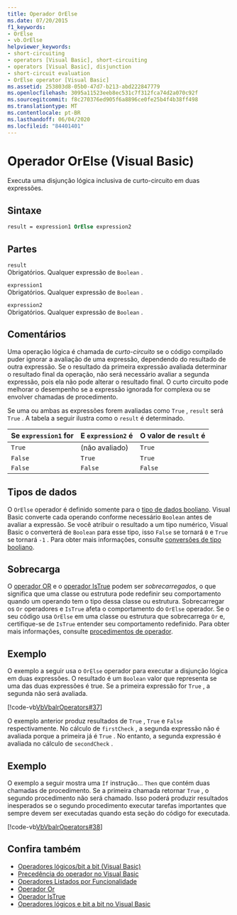 ```yaml
---
title: Operador OrElse
ms.date: 07/20/2015
f1_keywords:
- OrElse
- vb.OrElse
helpviewer_keywords:
- short-circuiting
- operators [Visual Basic], short-circuiting
- operators [Visual Basic], disjunction
- short-circuit evaluation
- OrElse operator [Visual Basic]
ms.assetid: 253803d8-05b0-47d7-b213-abd222847779
ms.openlocfilehash: 3095a11523eeb8ec531c7f312fca74d2a070c92f
ms.sourcegitcommit: f8c270376ed905f6a8896ce0fe25b4f4b38ff498
ms.translationtype: MT
ms.contentlocale: pt-BR
ms.lasthandoff: 06/04/2020
ms.locfileid: "84401401"
---
```

# <a name="orelse-operator-visual-basic"></a>Operador OrElse (Visual Basic)
Executa uma disjunção lógica inclusiva de curto-circuito em duas expressões.  
  
## <a name="syntax"></a>Sintaxe  
  
```vb
result = expression1 OrElse expression2  
```  
  
## <a name="parts"></a>Partes  
 `result`  
 Obrigatórios. Qualquer expressão de `Boolean` .  
  
 `expression1`  
 Obrigatórios. Qualquer expressão de `Boolean` .  
  
 `expression2`  
 Obrigatórios. Qualquer expressão de `Boolean` .  
  
## <a name="remarks"></a>Comentários  
 Uma operação lógica é chamada de *curto-circuito* se o código compilado puder ignorar a avaliação de uma expressão, dependendo do resultado de outra expressão. Se o resultado da primeira expressão avaliada determinar o resultado final da operação, não será necessário avaliar a segunda expressão, pois ela não pode alterar o resultado final. O curto circuito pode melhorar o desempenho se a expressão ignorada for complexa ou se envolver chamadas de procedimento.  
  
 Se uma ou ambas as expressões forem avaliadas como `True` , `result` será `True` . A tabela a seguir ilustra como o `result` é determinado.  
  
|Se `expression1` for |E `expression2` é|O valor de `result` é|  
|-------------------------|--------------------------|------------------------------|  
|`True`|(não avaliado)|`True`|  
|`False`|`True`|`True`|  
|`False`|`False`|`False`|  
  
## <a name="data-types"></a>Tipos de dados  
 O `OrElse` operador é definido somente para o [tipo de dados booliano](../data-types/boolean-data-type.md). Visual Basic converte cada operando conforme necessário `Boolean` antes de avaliar a expressão. Se você atribuir o resultado a um tipo numérico, Visual Basic o converterá de `Boolean` para esse tipo, isso `False` se tornará `0` e `True` se tornará `-1` .
Para obter mais informações, consulte [conversões de tipo booliano](../data-types/boolean-data-type.md#type-conversions).
  
## <a name="overloading"></a>Sobrecarga  
 O [operador OR](or-operator.md) e o [operador IsTrue](istrue-operator.md) podem ser *sobrecarregados*, o que significa que uma classe ou estrutura pode redefinir seu comportamento quando um operando tem o tipo dessa classe ou estrutura. Sobrecarregar os `Or` operadores e `IsTrue` afeta o comportamento do `OrElse` operador. Se o seu código usa `OrElse` em uma classe ou estrutura que sobrecarrega `Or` e, certifique-se de `IsTrue` entender seu comportamento redefinido. Para obter mais informações, consulte [procedimentos de operador](../../programming-guide/language-features/procedures/operator-procedures.md).  
  
## <a name="example"></a>Exemplo  
 O exemplo a seguir usa o `OrElse` operador para executar a disjunção lógica em duas expressões. O resultado é um `Boolean` valor que representa se uma das duas expressões é true. Se a primeira expressão for `True` , a segunda não será avaliada.  
  
 [!code-vb[VbVbalrOperators#37](~/samples/snippets/visualbasic/VS_Snippets_VBCSharp/VbVbalrOperators/VB/Class1.vb#37)]  
  
 O exemplo anterior produz resultados de `True` , `True` e `False` respectivamente. No cálculo de `firstCheck` , a segunda expressão não é avaliada porque a primeira já é `True` . No entanto, a segunda expressão é avaliada no cálculo de `secondCheck` .  
  
## <a name="example"></a>Exemplo  
 O exemplo a seguir mostra uma `If` instrução... `Then` que contém duas chamadas de procedimento. Se a primeira chamada retornar `True` , o segundo procedimento não será chamado. Isso poderá produzir resultados inesperados se o segundo procedimento executar tarefas importantes que sempre devem ser executadas quando esta seção do código for executada.  
  
 [!code-vb[VbVbalrOperators#38](~/samples/snippets/visualbasic/VS_Snippets_VBCSharp/VbVbalrOperators/VB/Class1.vb#38)]  
  
## <a name="see-also"></a>Confira também

- [Operadores lógicos/bit a bit (Visual Basic)](logical-bitwise-operators.md)
- [Precedência do operador no Visual Basic](operator-precedence.md)
- [Operadores Listados por Funcionalidade](operators-listed-by-functionality.md)
- [Operador Or](or-operator.md)
- [Operador IsTrue](istrue-operator.md)
- [Operadores lógicos e bit a bit no Visual Basic](../../programming-guide/language-features/operators-and-expressions/logical-and-bitwise-operators.md)
